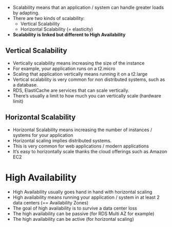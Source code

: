 - Scalability means that an application / system can handle greater loads by adapting.
- There are two kinds of scalability: 
	-  Vertical Scalability 
	- Horizontal Scalability (= elasticity)
- **Scalability is linked but different to High Availability**

## Vertical Scalability
- Vertically scalability means increasing the size of the instance
- For example, your application runs on a t2.micro
- Scaling that application vertically means running it on a t2.large
- Vertical scalability is very common for non distributed systems, such as a database.
- RDS, ElastiCache are services that can scale vertically.
- There’s usually a limit to how much you can vertically scale (hardware limit)

## Horizontal Scalability
- Horizontal Scalability means increasing the number of instances / systems for your application
- Horizontal scaling implies distributed systems.
- This is very common for web applications / modern applications
- It’s easy to horizontally scale thanks the cloud offerings such as Amazon EC2

# High Availability
- High Availability usually goes hand in hand with horizontal scaling
- High availability means running your application / system in at least 2 data centers (== Availability Zones)
- The goal of high availability is to survive a data center loss
- The high availability can be passive (for RDS Multi AZ for example)
- The high availability can be active (for horizontal scaling)
